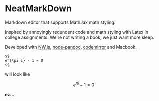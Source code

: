 # NeatMarkDown
Markdown editor that supports MathJax math styling.

Inspired by annoyingly redundent code and math styling with Latex in college assignments. We're not writing a book, we just want more sleep.

Developed with [NW.js](nwjs.io), [node-pandoc](https://www.npmjs.com/package/node-pandoc), [codemirror](codemirror.net) and Macbook. 

```
$$
e^{\pi i} - 1 = 0
$$
```
will look like

$$
e^{\pi i} - 1 = 0
$$

**ez...**
